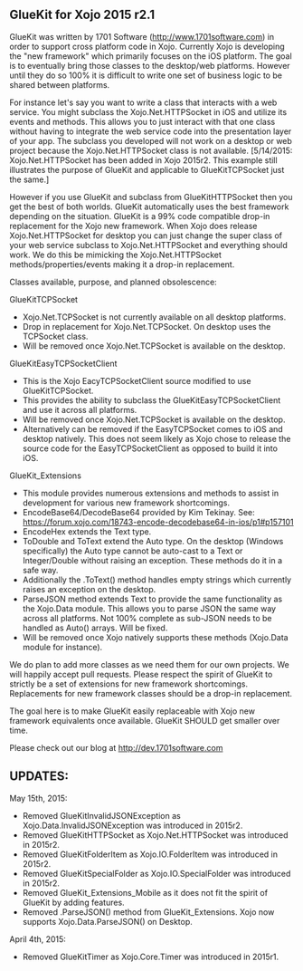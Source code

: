 GlueKit for Xojo 2015 r2.1
-------------------------

GlueKit was written by 1701 Software (http://www.1701software.com) in order to support cross platform code in Xojo. Currently Xojo is developing the "new framework" which primarily focuses on the iOS platform. The goal is to eventually bring those classes to the desktop/web platforms. However until they do so 100% it is difficult to write one set of business logic to be shared between platforms.

For instance let's say you want to write a class that interacts with a web service. You might subclass the Xojo.Net.HTTPSocket in iOS and utilize its events and methods. This allows you to just interact with that one class without having to integrate the web service code into the presentation layer of your app. The subclass you developed will not work on a desktop or web project because the Xojo.Net.HTTPSocket class is not available. [5/14/2015: Xojo.Net.HTTPSocket has been added in Xojo 2015r2. This example still illustrates the purpose of GlueKit and applicable to GlueKitTCPSocket just the same.]

However if you use GlueKit and subclass from GlueKitHTTPSocket then you get the best of both worlds. GlueKit automatically uses the best framework depending on the situation. GlueKit is a 99% code compatible drop-in replacement for the Xojo new framework. When Xojo does release Xojo.Net.HTTPSocket for desktop you can just change the super class of your web service subclass to Xojo.Net.HTTPSocket and everything should work. We do this be mimicking the Xojo.Net.HTTPSocket methods/properties/events making it a drop-in replacement.

Classes available, purpose, and planned obsolescence:

GlueKitTCPSocket
- Xojo.Net.TCPSocket is not currently available on all desktop platforms.
- Drop in replacement for Xojo.Net.TCPSocket. On desktop uses the TCPSocket class.
- Will be removed once Xojo.Net.TCPSocket is available on the desktop.

GlueKitEasyTCPSocketClient
- This is the Xojo EacyTCPSocketClient source modified to use GlueKitTCPSocket. 
- This provides the ability to subclass the GlueKitEasyTCPSocketClient and use it across all platforms.
- Will be removed once Xojo.Net.TCPSocket is available on the desktop.
- Alternatively can be removed if the EasyTCPSocket comes to iOS and desktop natively. This does not seem likely as Xojo chose to release the source code for the EasyTCPSocketClient as opposed to build it into iOS.

GlueKit_Extensions
- This module provides numerous extensions and methods to assist in development for various new framework shortcomings.
- EncodeBase64/DecodeBase64 provided by Kim Tekinay. See: https://forum.xojo.com/18743-encode-decodebase64-in-ios/p1#p157101 
- EncodeHex extends the Text type.
- ToDouble and ToText extend the Auto type. On the desktop (Windows specifically) the Auto type cannot be auto-cast to a Text or Integer/Double without raising an exception. These methods do it in a safe way.
- Additionally the .ToText() method handles empty strings which currently raises an exception on the desktop.
- ParseJSON method extends Text to provide the same functionality as the Xojo.Data module. This allows you to parse JSON the same way across all platforms. Not 100% complete as sub-JSON needs to be handled as Auto() arrays. Will be fixed.
- Will be removed once Xojo natively supports these methods (Xojo.Data module for instance).

We do plan to add more classes as we need them for our own projects. We will happily accept pull requests. Please respect the spirit of GlueKit to strictly be a set of extensions for new framework shortcomings. Replacements for new framework classes should be a drop-in replacement.

The goal here is to make GlueKit easily replaceable with Xojo new framework equivalents once available. GlueKit SHOULD get smaller over time.

Please check out our blog at http://dev.1701software.com

UPDATES:
--------

May 15th, 2015: 
 - Removed GlueKitInvalidJSONException as Xojo.Data.InvalidJSONException was introduced in 2015r2.
 - Removed GlueKitHTTPSocket as Xojo.Net.HTTPSocket was introduced in 2015r2.
 - Removed GlueKitFolderItem as Xojo.IO.FolderItem was introduced in 2015r2.
 - Removed GlueKitSpecialFolder as Xojo.IO.SpecialFolder was introduced in 2015r2.
 - Removed GlueKit_Extensions_Mobile as it does not fit the spirit of GlueKit by adding features.
 - Removed .ParseJSON() method from GlueKit_Extensions. Xojo now supports Xojo.Data.ParseJSON() on Desktop.

April 4th, 2015: 
 - Removed GlueKitTimer as Xojo.Core.Timer was introduced in 2015r1.
